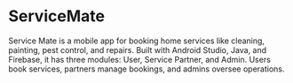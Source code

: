 # ServiceMate
Service Mate is a mobile app for booking home services like cleaning, painting, pest control, and repairs. Built with Android Studio, Java, and Firebase, it has three modules: User, Service Partner, and Admin. Users book services, partners manage bookings, and admins oversee operations.
